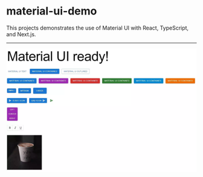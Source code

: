 # material-ui-demo

This projects demonstrates the use of Material UI with React, TypeScript, and Next.js.

---

![project screenshot](/public/project-screenshot.webp)